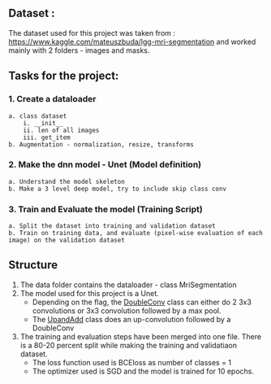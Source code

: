 
## Dataset : 
The dataset used for this project was taken from : https://www.kaggle.com/mateuszbuda/lgg-mri-segmentation and worked mainly with 2 folders - images and masks.


## Tasks for the project:
### 1. Create a dataloader

    a. class dataset 
        i. __init__
        ii. len of all images
        iii. get_item
    b. Augmentation - normalization, resize, transforms

### 2. Make the dnn model - Unet (Model definition)
    a. Understand the model skeleton
    b. Make a 3 level deep model, try to include skip class conv
    
### 3. Train and Evaluate the model (Training Script)
    a. Split the dataset into training and validation dataset
    b. Train on training data, and evaluate (pixel-wise evaluation of each image) on the validation dataset

## Structure

1. The data folder contains the dataloader - class MriSegmentation
2. The model used for this project is a Unet. 
    - Depending on the flag, the <ins>DoubleConv</ins> class can either do 2 3x3 convolutions or 3x3 convolution followed by a max pool.
    - The <ins>UpandAdd</ins> class does an up-convolution followed by a DoubleConv
3. The training and evaluation steps have been merged into one file. There is a 80-20 percent split while making the training and validatiaon dataset.
    - The loss function used is BCEloss as number of classes = 1
    - The optimizer used is SGD and the model is trained for 10 epochs.